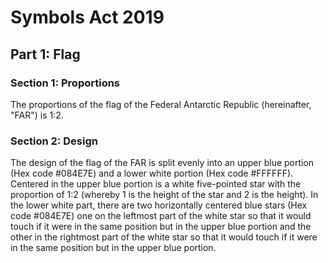 # Symbols Act 2019

## Part 1: Flag
### Section 1: Proportions
The proportions of the flag of the Federal Antarctic Republic (hereinafter, "FAR") is 1:2.

### Section 2: Design
The design of the flag of the FAR is split evenly into an upper blue portion (Hex code #084E7E) and a lower white portion (Hex code #FFFFFF). Centered in the upper blue portion is a white five-pointed star with the proportion of 1:2 (whereby 1 is the height of the star and 2 is the height). In the lower white part, there are two horizontally centered blue stars (Hex code #084E7E) one on the leftmost part of the white star so that it would touch if it were in the same position but in the upper blue portion and the other in the rightmost part of the white star so that it would touch if it were in the same position but in the upper blue portion.

